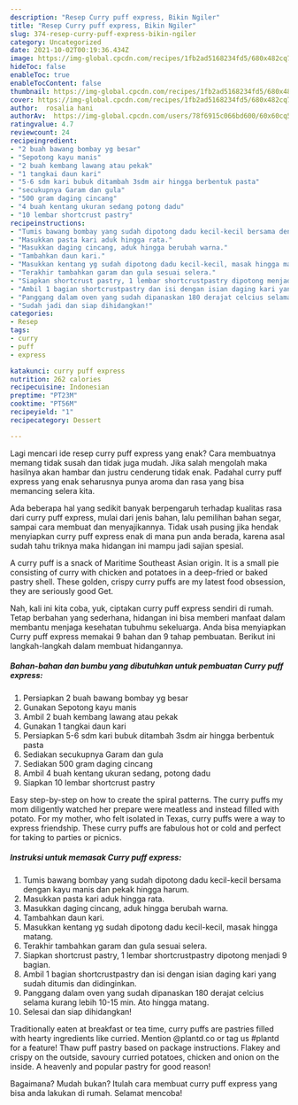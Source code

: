 ```yaml
---
description: "Resep Curry puff express, Bikin Ngiler"
title: "Resep Curry puff express, Bikin Ngiler"
slug: 374-resep-curry-puff-express-bikin-ngiler
category: Uncategorized
date: 2021-10-02T00:19:36.434Z
image: https://img-global.cpcdn.com/recipes/1fb2ad5168234fd5/680x482cq70/curry-puff-express-foto-resep-utama.jpg
hideToc: false
enableToc: true
enableTocContent: false
thumbnail: https://img-global.cpcdn.com/recipes/1fb2ad5168234fd5/680x482cq70/curry-puff-express-foto-resep-utama.jpg
cover: https://img-global.cpcdn.com/recipes/1fb2ad5168234fd5/680x482cq70/curry-puff-express-foto-resep-utama.jpg
author:  rosalia hani
authorAv:  https://img-global.cpcdn.com/users/78f6915c066bd600/60x60cq50/avatar.jpg
ratingvalue: 4.7
reviewcount: 24
recipeingredient:
- "2 buah bawang bombay yg besar"
- "Sepotong kayu manis"
- "2 buah kembang lawang atau pekak"
- "1 tangkai daun kari"
- "5-6 sdm kari bubuk ditambah 3sdm air hingga berbentuk pasta"
- "secukupnya Garam dan gula"
- "500 gram daging cincang"
- "4 buah kentang ukuran sedang potong dadu"
- "10 lembar shortcrust pastry"
recipeinstructions:
- "Tumis bawang bombay yang sudah dipotong dadu kecil-kecil bersama dengan kayu manis dan pekak hingga harum."
- "Masukkan pasta kari aduk hingga rata."
- "Masukkan daging cincang, aduk hingga berubah warna."
- "Tambahkan daun kari."
- "Masukkan kentang yg sudah dipotong dadu kecil-kecil, masak hingga matang."
- "Terakhir tambahkan garam dan gula sesuai selera."
- "Siapkan shortcrust pastry, 1 lembar shortcrustpastry dipotong menjadi 9 bagian."
- "Ambil 1 bagian shortcrustpastry dan isi dengan isian daging kari yang sudah ditumis dan didinginkan."
- "Panggang dalam oven yang sudah dipanaskan 180 derajat celcius selama kurang lebih 10-15 min. Ato hingga matang."
- "Sudah jadi dan siap dihidangkan!"
categories:
- Resep
tags:
- curry
- puff
- express

katakunci: curry puff express 
nutrition: 262 calories
recipecuisine: Indonesian
preptime: "PT23M"
cooktime: "PT56M"
recipeyield: "1"
recipecategory: Dessert

---
```



Lagi mencari ide resep curry puff express yang enak? Cara membuatnya memang tidak susah dan tidak juga mudah. Jika salah mengolah maka hasilnya akan hambar dan justru cenderung tidak enak. Padahal curry puff express yang enak seharusnya punya aroma dan rasa yang bisa memancing selera kita.


Ada beberapa hal yang sedikit banyak berpengaruh terhadap kualitas rasa dari curry puff express, mulai dari jenis bahan, lalu pemilihan bahan segar, sampai cara membuat dan menyajikannya. Tidak usah pusing jika hendak menyiapkan curry puff express enak di mana pun anda berada, karena asal sudah tahu triknya maka hidangan ini mampu jadi sajian spesial.

A curry puff is a snack of Maritime Southeast Asian origin. It is a small pie consisting of curry with chicken and potatoes in a deep-fried or baked pastry shell. These golden, crispy curry puffs are my latest food obsession, they are seriously good Get.


Nah, kali ini kita coba, yuk, ciptakan curry puff express sendiri di rumah. Tetap berbahan yang sederhana, hidangan ini bisa memberi manfaat dalam membantu menjaga kesehatan tubuhmu sekeluarga. Anda bisa menyiapkan Curry puff express memakai 9 bahan dan 9 tahap pembuatan. Berikut ini langkah-langkah dalam membuat hidangannya.

<!--inarticleads1-->

##### Bahan-bahan dan bumbu yang dibutuhkan untuk pembuatan Curry puff express:

1. Persiapkan 2 buah bawang bombay yg besar
1. Gunakan Sepotong kayu manis
1. Ambil 2 buah kembang lawang atau pekak
1. Gunakan 1 tangkai daun kari
1. Persiapkan 5-6 sdm kari bubuk ditambah 3sdm air hingga berbentuk pasta
1. Sediakan secukupnya Garam dan gula
1. Sediakan 500 gram daging cincang
1. Ambil 4 buah kentang ukuran sedang, potong dadu
1. Siapkan 10 lembar shortcrust pastry


Easy step-by-step on how to create the spiral patterns. The curry puffs my mom diligently watched her prepare were meatless and instead filled with potato. For my mother, who felt isolated in Texas, curry puffs were a way to express friendship. These curry puffs are fabulous hot or cold and perfect for taking to parties or picnics. 

<!--inarticleads2-->

##### Instruksi untuk memasak Curry puff express:

1. Tumis bawang bombay yang sudah dipotong dadu kecil-kecil bersama dengan kayu manis dan pekak hingga harum.
1. Masukkan pasta kari aduk hingga rata.
1. Masukkan daging cincang, aduk hingga berubah warna.
1. Tambahkan daun kari.
1. Masukkan kentang yg sudah dipotong dadu kecil-kecil, masak hingga matang.
1. Terakhir tambahkan garam dan gula sesuai selera.
1. Siapkan shortcrust pastry, 1 lembar shortcrustpastry dipotong menjadi 9 bagian.
1. Ambil 1 bagian shortcrustpastry dan isi dengan isian daging kari yang sudah ditumis dan didinginkan.
1. Panggang dalam oven yang sudah dipanaskan 180 derajat celcius selama kurang lebih 10-15 min. Ato hingga matang.
1. Selesai dan siap dihidangkan!

Traditionally eaten at breakfast or tea time, curry puffs are pastries filled with hearty ingredients like curried. Mention @plantd.co or tag us #plantd for a feature! Thaw puff pastry based on package instructions. Flakey and crispy on the outside, savoury curried potatoes, chicken and onion on the inside. A heavenly and popular pastry for good reason! 

Bagaimana? Mudah bukan? Itulah cara membuat curry puff express yang bisa anda lakukan di rumah. Selamat mencoba!
